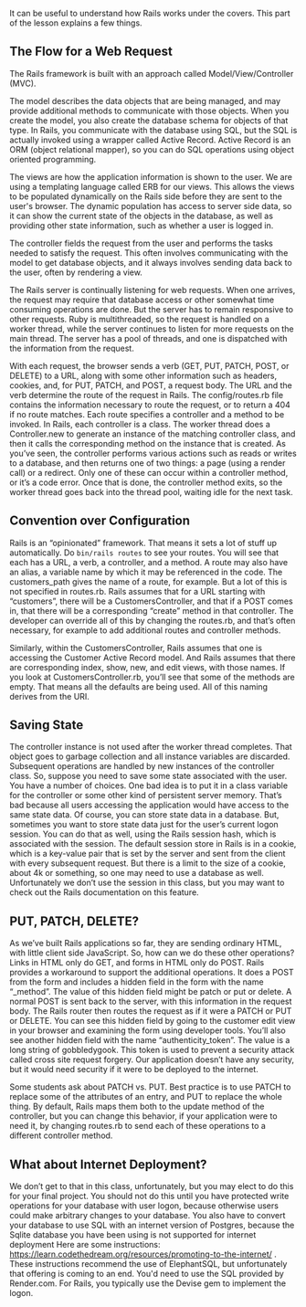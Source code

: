 It can be useful to understand how Rails works under the covers. This part of the lesson explains a few things.

## The Flow for a Web Request

The Rails framework is built with an approach called Model/View/Controller (MVC).  

The model describes the data objects that are being managed, and may provide additional methods to communicate with those objects.  When you create the model, you also create the database schema for objects of that type.  In Rails, you communicate with the database using SQL, but the SQL is actually invoked using a wrapper called Active Record.  Active Record is an ORM (object relational mapper), so you can do SQL operations using object oriented programming.

The views are how the application information is shown to the user.  We are using a templating language called ERB for our views.  This allows the views to be populated dynamically on the Rails side before they are sent to the user's browser.  The dynamic population has access to server side data, so it can show the current state of the objects in the database, as well as providing other state information, such as whether a user is logged in.

The controller fields the request from the user and performs the tasks needed to satisfy the request.  This often involves communicating with the model to get database objects, and it always involves sending data back to the user, often by rendering a view.

The Rails server is continually listening for web requests. When one arrives, the request may require that database access or other somewhat time consuming operations are done. But the server has to remain responsive to other requests. Ruby is multithreaded, so the request is handled on a worker thread, while the server continues to listen for more requests on the main thread. The server has a pool of threads, and one is dispatched with the information from the request.

With each request, the browser sends a verb (GET, PUT, PATCH, POST, or DELETE) to a URL, along with some other information such as headers, cookies, and, for PUT, PATCH, and POST, a request body. The URL and the verb determine the route of the request in Rails. The config/routes.rb file contains the information necessary to route the request, or to return a 404 if no route matches. Each route specifies a controller and a method to be invoked. In Rails, each controller is a class. The worker thread does a Controller.new to generate an instance of the matching controller class, and then it calls the corresponding method on the instance that is created. As you’ve seen, the controller performs various actions such as reads or writes to a database, and then returns one of two things: a page (using a render call) or a redirect. Only one of these can occur within a controller method, or it’s a code error. Once that is done, the controller method exits, so the worker thread goes back into the thread pool, waiting idle for the next task.

## Convention over Configuration

Rails is an “opinionated” framework. That means it sets a lot of stuff up automatically. Do `bin/rails routes` to see your routes. You will see that each has a URL, a verb, a controller, and a method. A route may also have an alias, a variable name by which it may be referenced in the code. The customers\_path gives the name of a route, for example. But a lot of this is not specified in routes.rb. Rails assumes that for a URL starting with “customers”, there will be a CustomersController, and that if a POST comes in, that there will be a corresponding “create” method in that controller. The developer can override all of this by changing the routes.rb, and that’s often necessary, for example to add additional routes and controller methods.

Similarly, within the CustomersController, Rails assumes that one is accessing the Customer Active Record model. And Rails assumes that there are corresponding index, show, new, and edit views, with those names. If you look at CustomersController.rb, you’ll see that some of the methods are empty. That means all the defaults are being used. All of this naming derives from the URI.

## Saving State

The controller instance is not used after the worker thread completes. That object goes to garbage collection and all instance variables are discarded. Subsequent operations are handled by new instances of the controller class. So, suppose you need to save some state associated with the user. You have a number of choices. One bad idea is to put it in a class variable for the controller or some other kind of persistent server memory. That’s bad because all users accessing the application would have access to the same state data. Of course, you can store state data in a database. But, sometimes you want to store state data just for the user’s current logon session. You can do that as well, using the Rails session hash, which is associated with the session. The default session store in Rails is in a cookie, which is a key-value pair that is set by the server and sent from the client with every subsequent request. But there is a limit to the size of a cookie, about 4k or something, so one may need to use a database as well. Unfortunately we don’t use the session in this class, but you may want to check out the Rails documentation on this feature.

## PUT, PATCH, DELETE?

As we’ve built Rails applications so far, they are sending ordinary HTML, with little client side JavaScript. So, how can we do these other operations? Links in HTML only do GET, and forms in HTML only do POST. Rails provides a workaround to support the additional operations. It does a POST from the form and includes a hidden field in the form with the name “\_method”. The value of this hidden field might be patch or put or delete. A normal POST is sent back to the server, with this information in the request body. The Rails router then routes the request as if it were a PATCH or PUT or DELETE. You can see this hidden field by going to the customer edit view in your browser and examining the form using developer tools. You’ll also see another hidden field with the name “authenticity\_token”. The value is a long string of gobbledygook. This token is used to prevent a security attack called cross site request forgery. Our application doesn’t have any security, but it would need security if it were to be deployed to the internet.

Some students ask about PATCH vs. PUT. Best practice is to use PATCH to replace some of the attributes of an entry, and PUT to replace the whole thing. By default, Rails maps them both to the update method of the controller, but you can change this behavior, if your application were to need it, by changing routes.rb to send each of these operations to a different controller method.

## What about Internet Deployment?

We don’t get to that in this class, unfortunately, but you may elect to do this for your final project. You should not do this until you have protected write operations for your database with user logon, because otherwise users could make arbitrary changes to your database. You also have to convert your database to use SQL with an internet version of Postgres, because the Sqlite database you have been using is not supported for internet deployment Here are some instructions: <https://learn.codethedream.org/resources/promoting-to-the-internet/> . These instructions recommend the use of ElephantSQL, but unfortunately that offering is coming to an end.  You'd need to use the SQL provided by Render.com.  For Rails, you typically use the Devise gem to implement the logon.
